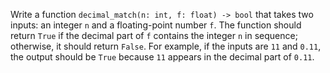 Write a function `decimal_match(n: int, f: float) -> bool` that takes two inputs: an integer `n` and a floating-point number `f`. The function should return `True` if the decimal part of `f` contains the integer `n` in sequence; otherwise, it should return `False`. For example, if the inputs are `11` and `0.11`, the output should be `True` because `11` appears in the decimal part of `0.11`.
